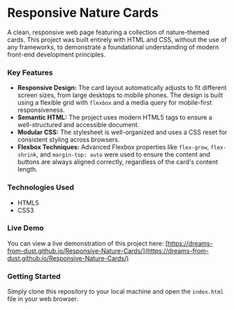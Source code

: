 # Responsive Nature Cards

A clean, responsive web page featuring a collection of nature-themed cards. This project was built entirely with HTML and CSS, without the use of any frameworks, to demonstrate a foundational understanding of modern front-end development principles.

### Key Features
* **Responsive Design:** The card layout automatically adjusts to fit different screen sizes, from large desktops to mobile phones. The design is built using a flexible grid with `flexbox` and a media query for mobile-first responsiveness.
* **Semantic HTML:** The project uses modern HTML5 tags to ensure a well-structured and accessible document.
* **Modular CSS:** The stylesheet is well-organized and uses a CSS reset for consistent styling across browsers.
* **Flexbox Techniques:** Advanced Flexbox properties like `flex-grow`, `flex-shrink`, and `margin-top: auto` were used to ensure the content and buttons are always aligned correctly, regardless of the card's content length.

### Technologies Used
- HTML5
- CSS3

### Live Demo
You can view a live demonstration of this project here: [https://dreams-from-dust.github.io/Responsive-Nature-Cards/](https://dreams-from-dust.github.io/Responsive-Nature-Cards/)

### Getting Started
Simply clone this repository to your local machine and open the `index.html` file in your web browser.
